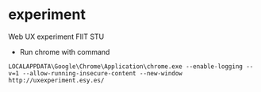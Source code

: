 # experiment
Web UX experiment FIIT STU 

- Run chrome with command 

```
LOCALAPPDATA\Google\Chrome\Application\chrome.exe --enable-logging --v=1 --allow-running-insecure-content --new-window http://uxexperiment.esy.es/
```
